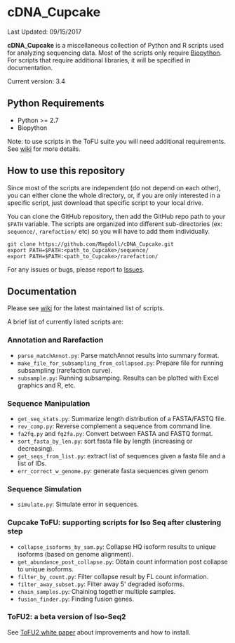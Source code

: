 # cDNA_Cupcake

Last Updated: 09/15/2017

**cDNA_Cupcake** is a miscellaneous collection of Python and R scripts used for analyzing sequencing data. Most of the scripts only require [Biopython](http://biopython.org/wiki/Download). For scripts that require additional libraries, it will be specified in documentation.

Current version: 3.4

## Python Requirements
* Python >= 2.7
* Biopython 

Note: to use scripts in the ToFU suite you will need additional requirements. See [wiki](https://github.com/Magdoll/cDNA_Cupcake/wiki/Cupcake-ToFU%3A-supporting-scripts-for-Iso-Seq-after-clustering-step) for more details.

## How to use this repository

Since most of the scripts are independent (do not depend on each other), you can either clone the whole directory, or, if you are only interested in a specific script, just download that specific script to your local drive.

You can clone the GitHub repository, then add the GitHub repo path to your `$PATH` variable. The scripts are organized into different sub-directories (ex: `sequence/`, `rarefaction/` etc) so you will have to add them individually.

```
git clone https://github.com/Magdoll/cDNA_Cupcake.git
export PATH=$PATH:<path_to_Cupcake>/sequence/
export PATH=$PATH:<path_to_Cupcake>/rarefaction/
```


For any issues or bugs, please report to [Issues](https://github.com/Magdoll/cDNA_Cupcake/issues).

## Documentation

Please see [wiki](https://github.com/Magdoll/cDNA_Cupcake/wiki) for the latest maintained list of scripts.

A brief list of currently listed scripts are:

### Annotation and Rarefaction
* `parse_matchAnnot.py`: Parse matchAnnot results into summary format.
* `make_file_for_subsampling_from_collapsed.py`: Prepare file for running subsampling (rarefaction curve).
* `subsample.py`: Running subsamping. Results can be plotted with Excel graphics and R, etc.

### Sequence Manipulation
* `get_seq_stats.py`: Summarize length distribution of a FASTA/FASTQ file.
* `rev_comp.py`: Reverse complement a sequence from command line.
* `fa2fq.py` and `fq2fa.py`: Convert between FASTA and FASTQ format.
* `sort_fasta_by_len.py`: sort fasta file by length (increasing or decreasing).
* `get_seqs_from_list.py`: extract list of sequences given a fasta file and a list of IDs.
* `err_correct_w_genome.py`: generate fasta sequences given genom

### Sequence Simulation
* `simulate.py`: Simulate error in sequences.

### Cupcake ToFU: supporting scripts for Iso Seq after clustering step
* `collapse_isoforms_by_sam.py`: Collapse HQ isoform results to unique isoforms (based on genome alignment).
* `get_abundance_post_collapse.py`: Obtain count information post collapse to unique isoforms.
* `filter_by_count.py`: Filter collapse result by FL count information.
* `filter_away_subset.py`: Filter away 5' degraded isoforms.
* `chain_samples.py`: Chaining together multiple samples.
* `fusion_finder.py`: Finding fusion genes.

### ToFU2: a beta version of Iso-Seq2
See [ToFU2 white paper](https://github.com/PacificBiosciences/IsoSeq_SA3nUP/wiki/%5BBeta%5D-ToFU2:-running-and-installing-ToFU2) about improvements and how to install.

